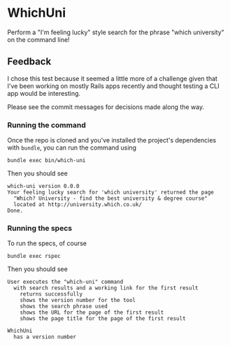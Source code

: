 # WhichUni

Perform a "I'm feeling lucky" style search for the phrase "which university" on the command line!

## Feedback

I chose this test because it seemed a little more of a challenge given that I've been working on mostly Rails apps recently and thought testing a CLI app would be interesting.

Please see the commit messages for decisions made along the way.

### Running the command

Once the repo is cloned and you've installed the project's dependencies with `bundle`, you can run the command using

    bundle exec bin/which-uni

Then you should see

    which-uni version 0.0.0
    Your feeling lucky search for 'which university' returned the page
      "Which? University - find the best university & degree course"
      located at http://university.which.co.uk/
    Done.

### Running the specs

To run the specs, of course

    bundle exec rspec

Then you should see

    User executes the "which-uni" command
      with search results and a working link for the first result
        returns successfully
        shows the version number for the tool
        shows the search phrase used
        shows the URL for the page of the first result
        shows the page title for the page of the first result

    WhichUni
      has a version number
